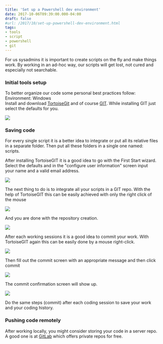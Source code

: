 ```yaml
---
title: 'Set up a Powershell dev environment'
date: 2017-10-06T09:39:00.000-04:00
draft: false
#url: /2017/10/set-up-powershell-dev-environment.html
tags: 
- tools
- script
- powershell
- git
---
```


For us sysadmins it is important to create scripts on the fly and make things work. By working in an ad-hoc way, our scripts will get lost, not cured and especially not searchable.  
  

### Initial tools setup

To better organize our code some personal best practices follow:  
Environment: Windows  
Install and download [TortoiseGit](https://tortoisegit.org/download/) and of course [GIT](https://git-scm.com/download/win). While installing GIT just select the defaults for you.  

[![](https://2.bp.blogspot.com/-ebiWQmZTV-w/WdeEWq_bYJI/AAAAAAAAN3U/8SjkYFS_BXwk8RRZP8ZGtnQ3Qxblw0QgACLcBGAs/s320/Capture.PNG)](https://2.bp.blogspot.com/-ebiWQmZTV-w/WdeEWq_bYJI/AAAAAAAAN3U/8SjkYFS_BXwk8RRZP8ZGtnQ3Qxblw0QgACLcBGAs/s1600/Capture.PNG)

  

### Saving code

For every single script it is a better idea to integrate or put all its relative files in a separate folder. Then put all these folders in a single one named: scripts.  
  
After installing TortoiseGIT it is a good idea to go with the First Start wizard.  
Select the defaults and in the "configure user information" screen input your name and a valid email address.  

[![](https://4.bp.blogspot.com/-eVTSnlNKvjc/WdeEfln90OI/AAAAAAAAN3Y/HX8QrduSUU0A3zKReafaeavKtx7dzPnuQCLcBGAs/s320/3.PNG)](https://4.bp.blogspot.com/-eVTSnlNKvjc/WdeEfln90OI/AAAAAAAAN3Y/HX8QrduSUU0A3zKReafaeavKtx7dzPnuQCLcBGAs/s1600/3.PNG)

  
  
The next thing to do is to integrate all your scripts in a GIT repo. With the help of TortoiseGIT this can be easily achieved with only the right click of the mouse  

[![](https://4.bp.blogspot.com/-Q0kz6gUc1RU/WdeFVKt2MLI/AAAAAAAAN3g/2j3tS8bxgoQhhB7Xa55ah3dH7uLFLdTIQCLcBGAs/s320/2017-10-06%2B09_28_59-Greenshot.png)](https://4.bp.blogspot.com/-Q0kz6gUc1RU/WdeFVKt2MLI/AAAAAAAAN3g/2j3tS8bxgoQhhB7Xa55ah3dH7uLFLdTIQCLcBGAs/s1600/2017-10-06%2B09_28_59-Greenshot.png)

  
And you are done with the repository creation.  

[![](https://2.bp.blogspot.com/-SbqdXUmFtfo/WdeFolMrn4I/AAAAAAAAN3k/41nRK0qzLxg09uoP8SBMARKPih5nuYxWQCLcBGAs/s320/2017-10-06%2B09_30_58-TortoiseGit.png)](https://2.bp.blogspot.com/-SbqdXUmFtfo/WdeFolMrn4I/AAAAAAAAN3k/41nRK0qzLxg09uoP8SBMARKPih5nuYxWQCLcBGAs/s1600/2017-10-06%2B09_30_58-TortoiseGit.png)

  
After each working sessions it is a good idea to commit your work. With TortoiseGIT again this can be easily done by a mouse right-click.  

[![](https://4.bp.blogspot.com/-HdgLzDuXauc/WdeGq41Os8I/AAAAAAAAN3w/HZA3o1zlX0g3QKWrKye8mQ5aw5j_XDWHwCLcBGAs/s320/2017-10-06%2B09_33_00-Blogger_%2BCloud%2BAlbania%2B-%2BEdit%2Bpost.png)](https://4.bp.blogspot.com/-HdgLzDuXauc/WdeGq41Os8I/AAAAAAAAN3w/HZA3o1zlX0g3QKWrKye8mQ5aw5j_XDWHwCLcBGAs/s1600/2017-10-06%2B09_33_00-Blogger_%2BCloud%2BAlbania%2B-%2BEdit%2Bpost.png)

  
Then fill out the commit screen with an appropriate message and then click commit  

[![](https://3.bp.blogspot.com/-6YriNVUL-S4/WdeGxeBQncI/AAAAAAAAN30/v9NN6_jNbAgVJzD8NjGBRRs3AQqfmvgLACLcBGAs/s320/2017-10-06%2B09_33_44-C__scripts%2B-%2BCommit%2B-%2BTortoiseGit.png)](https://3.bp.blogspot.com/-6YriNVUL-S4/WdeGxeBQncI/AAAAAAAAN30/v9NN6_jNbAgVJzD8NjGBRRs3AQqfmvgLACLcBGAs/s1600/2017-10-06%2B09_33_44-C__scripts%2B-%2BCommit%2B-%2BTortoiseGit.png)

  
The commit confirmation screen will show up.  
  

[![](https://2.bp.blogspot.com/-cCFdcIHSleY/WdeG-zuV_wI/AAAAAAAAN34/SUulSeL5Uycc3MQUfb32TLVqfXKoOTopwCLcBGAs/s320/2017-10-06%2B09_34_49-C__scripts%2B-%2BCommit%2B-%2BTortoiseGit.png)](https://2.bp.blogspot.com/-cCFdcIHSleY/WdeG-zuV_wI/AAAAAAAAN34/SUulSeL5Uycc3MQUfb32TLVqfXKoOTopwCLcBGAs/s1600/2017-10-06%2B09_34_49-C__scripts%2B-%2BCommit%2B-%2BTortoiseGit.png)

  
Do the same steps (commit) after each coding session to save your work and your coding history.  
  

### Pushing code remotely

After working locally, you might consider storing your code in a server repo. A good one is at [GitLab](https://gitlab.com/users/sign_in) which offers private repos for free.